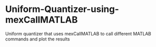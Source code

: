 # Uniform-Quantizer-using-mexCallMATLAB
Uniform quantizer that uses mexCallMATLAB to call different MATLAB commands and plot the results
